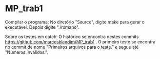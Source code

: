 # MP_trab1

Compilar o programa: No diretório "Source", digite make para gerar o executável. Depois digite "./romano".

Sobre os testes em catch: O histórico se encontra nestes commits https://github.com/marcosblandim/MP_trab1 . O primeiro teste se encontra no commit de nome "Primeiros arquivos para o teste." e segue até "Números inválidos.".


